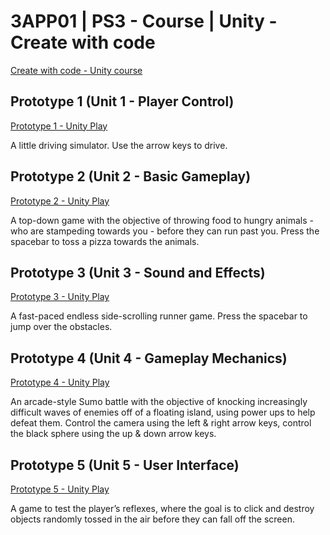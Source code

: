 # 3APP01 | PS3 - Course | Unity - Create with code
[Create with code - Unity course](https://learn.unity.com/course/create-with-code)

## Prototype 1 (Unit 1 - Player Control)
[Prototype 1 - Unity Play](https://play.unity.com/mg/other/create-with-code-prototype-1-13)

A little driving simulator. Use the arrow keys to drive.


## Prototype 2 (Unit 2 - Basic Gameplay)
[Prototype 2 - Unity Play](https://play.unity.com/mg/other/create-with-code-prototype-2-8)

A top-down game with the objective of throwing food to hungry animals - who are stampeding towards you - before they can run past you. Press the spacebar to toss a pizza towards the animals.


## Prototype 3 (Unit 3 - Sound and Effects)
[Prototype 3 - Unity Play](https://play.unity.com/mg/other/create-with-code-prototype-3-12)

A fast-paced endless side-scrolling runner game. Press the spacebar to jump over the obstacles.


## Prototype 4 (Unit 4 - Gameplay Mechanics)
[Prototype 4 - Unity Play](https://play.unity.com/mg/other/create-with-code-prototype-4-8)

An arcade-style Sumo battle with the objective of knocking increasingly difficult waves of enemies off of a floating island, using power ups to help defeat them. Control the camera using the left & right arrow keys, control the black sphere using the up & down arrow keys.


## Prototype 5 (Unit 5 - User Interface)
[Prototype 5 - Unity Play](https://play.unity.com/mg/other/create-with-code-prototype-5-7)

A game to test the player’s reflexes, where the goal is to click and destroy objects randomly tossed in the air before they can fall off the screen.
